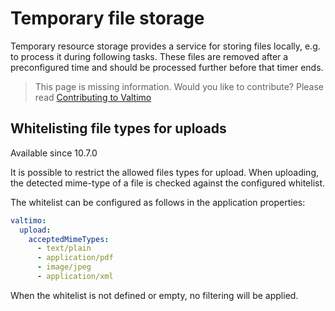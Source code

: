 # Temporary file storage

Temporary resource storage provides a service for storing files locally, e.g. to process it during following tasks. These files are removed after a preconfigured time and should be processed further before that timer ends.

> This page is missing information. Would you like to contribute? Please read [Contributing to Valtimo](https://github.com/valtimo-platform/valtimo-documentation/blob/story/restructure-docs/contributing/contributing-to-valtimo/README.md)

## Whitelisting file types for uploads

Available since 10.7.0

It is possible to restrict the allowed files types for upload. When uploading, the detected mime-type of a file is checked against the configured whitelist.

The whitelist can be configured as follows in the application properties:

```yaml
valtimo:
  upload:
    acceptedMimeTypes:
      - text/plain
      - application/pdf
      - image/jpeg
      - application/xml
```

When the whitelist is not defined or empty, no filtering will be applied.

